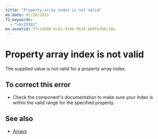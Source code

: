 ```yaml
---
title: "Property array index is not valid"
ms.date: 07/20/2015
f1_keywords: 
  - "vbrID381"
ms.assetid: 77c14680-bc61-4f46-9529-bb9fe366c18e
---
```

# Property array index is not valid
The supplied value is not valid for a property array index.  
  
## To correct this error  
  
- Check the component's documentation to make sure your index is within the valid range for the specified property.  
  
## See also

- [Arrays](../../../visual-basic/programming-guide/language-features/arrays/index.md)
